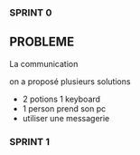 ### SPRINT 0
## PROBLEME

La communication

on a proposé plusieurs solutions
- 2 potions 1 keyboard
- 1 person prend son pc
- utiliser une messagerie

### SPRINT 1

